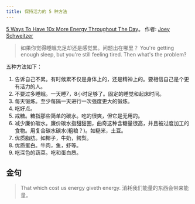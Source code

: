 ```yaml
---
title: 保持活力的 5 种方法
---
```


[5 Ways To Have 10x More Energy Throughout The Day](https://www.youtube.com/watch?v=C67MSxr_Sds)。 作者: [Joey Schweitzer](../../1-happiness/5-resource/joey-schweitzer.md)

> 如果你觉得睡眠充足却还是感觉累。问题出在哪里？
> You're getting enough sleep, but you're still feeling tired. Then what's the problem?

五种方法如下：
1. 告诉自己不累。有时候累不仅是身体上的，还是精神上的。要相信自己是个更有活力的人。
2. 不要过多睡眠。一天睡7，8小时足够了。固定的睡觉和起床时间。
3. 每天锻炼。至少每隔一天进行一次强度更大的锻炼。
4. 吃好点。
  1. 戒糖。糖指那些简单的碳水。吃的很爽，但它是无用的。
  2. 减少廉价碳水。廉价碳水指甜甜圈，曲奇这种含糖量很高，并且被过度加工的食物。用复合碳水碳水(粗粮？)。如糙米，土豆。
  3. 优质脂肪。如椰子，牛奶，鳄梨。
  4. 优质蛋白。牛肉，鱼，虾等。
  2. 吃深色的蔬菜。吃和蛋白质。

## 金句
> That which cost us energy giveth energy.
> 消耗我们能量的东西会带来能量。
